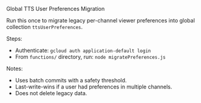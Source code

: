 Global TTS User Preferences Migration

Run this once to migrate legacy per-channel viewer preferences into global collection `ttsUserPreferences`.

Steps:
- Authenticate: `gcloud auth application-default login`
- From `functions/` directory, run: `node migratePreferences.js`

Notes:
- Uses batch commits with a safety threshold.
- Last-write-wins if a user had preferences in multiple channels.
- Does not delete legacy data.


